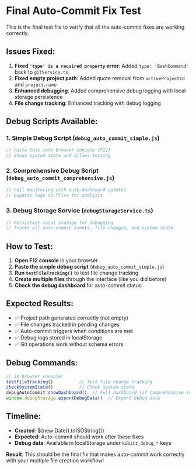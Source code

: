 # Final Auto-Commit Fix Test

This is the final test file to verify that all the auto-commit fixes are working correctly.

## Issues Fixed:

1. **Fixed `'type' is a required property` error**: Added `type: 'BashCommand'` back to `gitService.ts`
2. **Fixed empty project path**: Added quote removal from `activeProjectId` and `project.name`
3. **Enhanced debugging**: Added comprehensive debug logging with local storage persistence
4. **File change tracking**: Enhanced tracking with debug logging

## Debug Scripts Available:

### 1. Simple Debug Script (`debug_auto_commit_simple.js`)
```javascript
// Paste this into browser console (F12)
// Shows system state and allows testing
```

### 2. Comprehensive Debug Script (`debug_auto_commit_comprehensive.js`)
```javascript
// Full monitoring with auto-dashboard updates
// Exports logs to files for analysis
```

### 3. Debug Storage Service (`debugStorageService.ts`)
```typescript
// Persistent local storage for debugging
// Tracks all auto-commit events, file changes, and system state
```

## How to Test:

1. **Open F12 console** in your browser
2. **Paste the simple debug script** (`debug_auto_commit_simple.js`)
3. **Run `testFileTracking()`** to test file change tracking
4. **Create multiple files** through the interface (like you did before)
5. **Check the debug dashboard** for auto-commit status

## Expected Results:

- ✅ Project path generated correctly (not empty)
- ✅ File changes tracked in pending changes
- ✅ Auto-commit triggers when conditions are met
- ✅ Debug logs stored in localStorage
- ✅ Git operations work without schema errors

## Debug Commands:

```javascript
// In browser console:
testFileTracking()          // Test file change tracking
checkSystemState()          // Check system state
debugAutoCommit.showDashboard()  // Full dashboard (if comprehensive script loaded)
window.debugStorage.exportDebugData()  // Export debug data
```

## Timeline:

- **Created**: ${new Date().toISOString()}
- **Expected**: Auto-commit should work after these fixes
- **Debug data**: Available in localStorage under `kibitz_debug_*` keys

**Result**: This should be the final fix that makes auto-commit work correctly with your multiple file creation workflow! 
